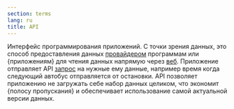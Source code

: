 ```yaml
---
section: terms
lang: ru
title: API
---
```

Интерфейс программирования приложений. С точки зрения данных, это способ предоставления данных [провайдером](../publisher/) программам или {приложениям} для чтения данных напрямую через [веб](../web/). Приложение отправляет API [запрос](../query/) на нужные ему данные, например время когда следующий автобус отправляется от остановки. API позволяет приложению не загружать себе набор данных целиком, что экономит {полосу пропускания} и обеспечивает использование самой актуальной версии данных.
